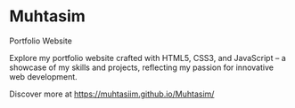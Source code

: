# Muhtasim
Portfolio Website

Explore my portfolio website crafted with HTML5, CSS3, and JavaScript – a showcase of my skills and projects, reflecting my passion for innovative web development.

Discover more at https://muhtasiim.github.io/Muhtasim/
